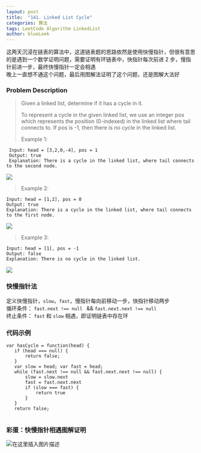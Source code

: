```yaml
---
layout: post
title:  "141. Linked List Cycle"
categories: 算法
tags: LeetCode Algorithm LinkedList
author: blueLeek
---
```


这两天沉浸在链表的算法中，这道链表题的思路依然是使用快慢指针，但很有意思的是遇到一个数学证明问题，需要证明有环链表中，快指针每次前进 2 步，慢指针前进一步，最终快慢指针一定会相遇 <br/>
晚上一直想不通这个问题，最后用图解法证明了这个问题，还是图解大法好









### Problem Description

>Given a linked list, determine if it has a cycle in it.
>
> To represent a cycle in the given linked list, we use an integer pos which represents the position (0-indexed) in the linked list where tail connects to. If pos is -1, then there is no cycle in the linked list.
>
>Example 1:
```
 Input: head = [3,2,0,-4], pos = 1
 Output: true
 Explanation: There is a cycle in the linked list, where tail connects to the second node.
 ```
 
![](https://assets.leetcode.com/uploads/2018/12/07/circularlinkedlist.png)
 
>Example 2:
```
Input: head = [1,2], pos = 0
Output: true
Explanation: There is a cycle in the linked list, where tail connects to the first node.
```

![](https://assets.leetcode.com/uploads/2018/12/07/circularlinkedlist_test2.png)
 
 
>Example 3:
```
Input: head = [1], pos = -1
Output: false
Explanation: There is no cycle in the linked list.
```
 
![](https://assets.leetcode.com/uploads/2018/12/07/circularlinkedlist_test3.png)
 
 
 
 
 
### 快慢指针法
  定义快慢指针，`slow`，`fast`，慢指针每向前移动一步，快指针移动两步<br/>
  循环条件： `fast.next !== null ` && `fast.next.next !== null`<br/>
  终止条件： `fast` 和 `slow` 相遇，即证明链表中存在环
  
### 代码示例

 ```
var hasCycle = function(head) {
    if (head === null) {
        return false;
    }
    var slow = head; var fast = head;
    while (fast.next !== null && fast.next.next !== null) {
        slow = slow.next
        fast = fast.next.next
        if (slow === fast) {
            return true
        }
    }
    return false;
     
 ```
 
### 彩蛋：快慢指针相遇图解证明
 ![在这里插入图片描述](https://img-blog.csdnimg.cn/20191220002514390.jpeg?x-oss-process=image/watermark,type_ZmFuZ3poZW5naGVpdGk,shadow_10,text_aHR0cHM6Ly9ibG9nLmNzZG4ubmV0L2hodGh3eA==,size_16,color_FFFFFF,t_70)
 

